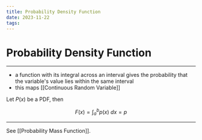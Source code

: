 ```yaml
---
title: Probability Density Function
date: 2023-11-22
tags:
---
```


# Probability Density Function

---

- a function with its integral across an interval gives the probability that the variable's value lies within the same interval
- this maps [[Continuous Random Variable]]

Let $P(x)$ be a PDF, then

$$
F(x) = \int^b_a p(x)\ dx = p
$$

---

See [[Probability Mass Function]].
